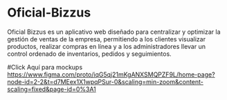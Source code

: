 # Oficial-Bizzus
Oficial Bizzus es un aplicativo web diseñado para centralizar y optimizar la gestión de ventas de la empresa, permitiendo a los clientes visualizar productos, realizar compras en línea y a los administradores llevar un control ordenado de inventarios, pedidos y seguimientos.

#Click Aquí para mockups
https://www.figma.com/proto/iqG5qj21mKgANXSMQPZF9L/home-page?node-id=2-2&t=d7MEex1X1wpqPSur-0&scaling=min-zoom&content-scaling=fixed&page-id=0%3A1

